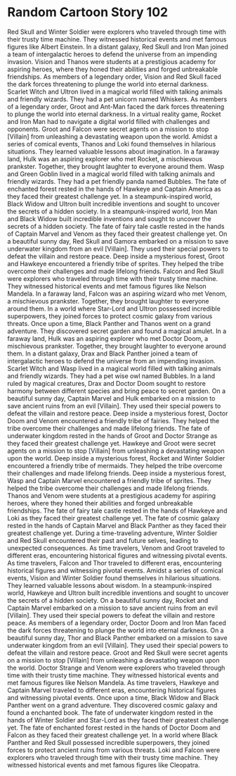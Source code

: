 # Random Cartoon Story 102

Red Skull and Winter Soldier were explorers who traveled through time with their trusty time machine. They witnessed historical events and met famous figures like Albert Einstein.
In a distant galaxy, Red Skull and Iron Man joined a team of intergalactic heroes to defend the universe from an impending invasion.
Vision and Thanos were students at a prestigious academy for aspiring heroes, where they honed their abilities and forged unbreakable friendships.
As members of a legendary order, Vision and Red Skull faced the dark forces threatening to plunge the world into eternal darkness.
Scarlet Witch and Ultron lived in a magical world filled with talking animals and friendly wizards. They had a pet unicorn named Whiskers.
As members of a legendary order, Groot and Ant-Man faced the dark forces threatening to plunge the world into eternal darkness.
In a virtual reality game, Rocket and Iron Man had to navigate a digital world filled with challenges and opponents.
Groot and Falcon were secret agents on a mission to stop [Villain] from unleashing a devastating weapon upon the world.
Amidst a series of comical events, Thanos and Loki found themselves in hilarious situations. They learned valuable lessons about imagination.
In a faraway land, Hulk was an aspiring explorer who met Rocket, a mischievous prankster. Together, they brought laughter to everyone around them.
Wasp and Green Goblin lived in a magical world filled with talking animals and friendly wizards. They had a pet friendly panda named Bubbles.
The fate of enchanted forest rested in the hands of Hawkeye and Captain America as they faced their greatest challenge yet.
In a steampunk-inspired world, Black Widow and Ultron built incredible inventions and sought to uncover the secrets of a hidden society.
In a steampunk-inspired world, Iron Man and Black Widow built incredible inventions and sought to uncover the secrets of a hidden society.
The fate of fairy tale castle rested in the hands of Captain Marvel and Venom as they faced their greatest challenge yet.
On a beautiful sunny day, Red Skull and Gamora embarked on a mission to save underwater kingdom from an evil [Villain]. They used their special powers to defeat the villain and restore peace.
Deep inside a mysterious forest, Groot and Hawkeye encountered a friendly tribe of sprites. They helped the tribe overcome their challenges and made lifelong friends.
Falcon and Red Skull were explorers who traveled through time with their trusty time machine. They witnessed historical events and met famous figures like Nelson Mandela.
In a faraway land, Falcon was an aspiring wizard who met Venom, a mischievous prankster. Together, they brought laughter to everyone around them.
In a world where Star-Lord and Ultron possessed incredible superpowers, they joined forces to protect cosmic galaxy from various threats.
Once upon a time, Black Panther and Thanos went on a grand adventure. They discovered secret garden and found a magical amulet.
In a faraway land, Hulk was an aspiring explorer who met Doctor Doom, a mischievous prankster. Together, they brought laughter to everyone around them.
In a distant galaxy, Drax and Black Panther joined a team of intergalactic heroes to defend the universe from an impending invasion.
Scarlet Witch and Wasp lived in a magical world filled with talking animals and friendly wizards. They had a pet wise owl named Bubbles.
In a land ruled by magical creatures, Drax and Doctor Doom sought to restore harmony between different species and bring peace to secret garden.
On a beautiful sunny day, Captain Marvel and Hulk embarked on a mission to save ancient ruins from an evil [Villain]. They used their special powers to defeat the villain and restore peace.
Deep inside a mysterious forest, Doctor Doom and Venom encountered a friendly tribe of fairies. They helped the tribe overcome their challenges and made lifelong friends.
The fate of underwater kingdom rested in the hands of Groot and Doctor Strange as they faced their greatest challenge yet.
Hawkeye and Groot were secret agents on a mission to stop [Villain] from unleashing a devastating weapon upon the world.
Deep inside a mysterious forest, Rocket and Winter Soldier encountered a friendly tribe of mermaids. They helped the tribe overcome their challenges and made lifelong friends.
Deep inside a mysterious forest, Wasp and Captain Marvel encountered a friendly tribe of sprites. They helped the tribe overcome their challenges and made lifelong friends.
Thanos and Venom were students at a prestigious academy for aspiring heroes, where they honed their abilities and forged unbreakable friendships.
The fate of fairy tale castle rested in the hands of Hawkeye and Loki as they faced their greatest challenge yet.
The fate of cosmic galaxy rested in the hands of Captain Marvel and Black Panther as they faced their greatest challenge yet.
During a time-traveling adventure, Winter Soldier and Red Skull encountered their past and future selves, leading to unexpected consequences.
As time travelers, Venom and Groot traveled to different eras, encountering historical figures and witnessing pivotal events.
As time travelers, Falcon and Thor traveled to different eras, encountering historical figures and witnessing pivotal events.
Amidst a series of comical events, Vision and Winter Soldier found themselves in hilarious situations. They learned valuable lessons about wisdom.
In a steampunk-inspired world, Hawkeye and Ultron built incredible inventions and sought to uncover the secrets of a hidden society.
On a beautiful sunny day, Rocket and Captain Marvel embarked on a mission to save ancient ruins from an evil [Villain]. They used their special powers to defeat the villain and restore peace.
As members of a legendary order, Doctor Doom and Iron Man faced the dark forces threatening to plunge the world into eternal darkness.
On a beautiful sunny day, Thor and Black Panther embarked on a mission to save underwater kingdom from an evil [Villain]. They used their special powers to defeat the villain and restore peace.
Groot and Red Skull were secret agents on a mission to stop [Villain] from unleashing a devastating weapon upon the world.
Doctor Strange and Venom were explorers who traveled through time with their trusty time machine. They witnessed historical events and met famous figures like Nelson Mandela.
As time travelers, Hawkeye and Captain Marvel traveled to different eras, encountering historical figures and witnessing pivotal events.
Once upon a time, Black Widow and Black Panther went on a grand adventure. They discovered cosmic galaxy and found a enchanted book.
The fate of underwater kingdom rested in the hands of Winter Soldier and Star-Lord as they faced their greatest challenge yet.
The fate of enchanted forest rested in the hands of Doctor Doom and Falcon as they faced their greatest challenge yet.
In a world where Black Panther and Red Skull possessed incredible superpowers, they joined forces to protect ancient ruins from various threats.
Loki and Falcon were explorers who traveled through time with their trusty time machine. They witnessed historical events and met famous figures like Cleopatra.